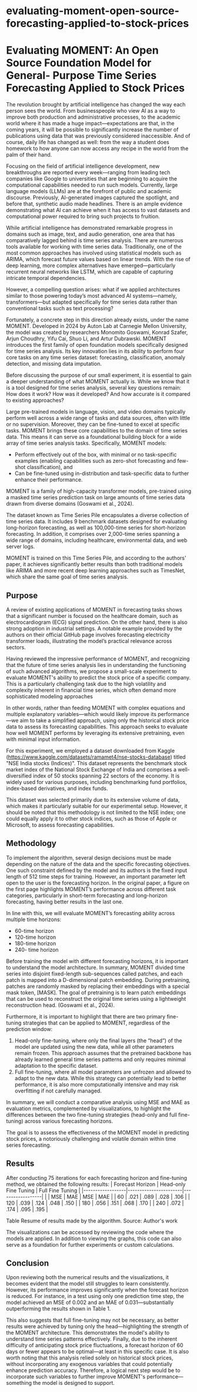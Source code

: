 # evaluating-moment-open-source-forecasting-applied-to-stock-prices
# Evaluating MOMENT: An Open Source Foundation Model for General- Purpose Time Series Forecasting Applied to Stock Prices
The revolution brought by artificial intelligence has changed the way each person sees the world. From businesspeople who view AI as a way to improve both production and administrative processes, to the academic world where it has made a huge impact—expectations are that, in the coming years, it will be possible to significantly increase the number of publications using data that was previously considered inaccessible. And of course, daily life has changed as well: from the way a student does homework to how anyone can now access any recipe in the world from the palm of their hand.

Focusing on the field of artificial intelligence development, new breakthroughs are reported every week—ranging from leading tech companies like Google to universities that are beginning to acquire the computational capabilities needed to run such models. Currently, large language models (LLMs) are at the forefront of public and academic discourse. Previously, AI-generated images captured the spotlight, and before that, synthetic audio made headlines. There is an ample evidence demonstrating what AI can achieve when it has access to vast datasets and computational power required to bring such projects to fruition.

While artificial intelligence has demonstrated remarkable progress in domains such as image, text, and audio generation, one area that has comparatively lagged behind is time series analysis. There are numerous tools available for working with time series data. Traditionally, one of the most common approaches has involved using statistical models such as ARIMA, which forecast future values based on linear trends. With the rise of deep learning, more complex alternatives have emerged—particularly recurrent neural networks like LSTM, which are capable of capturing intricate temporal dependencies.

However, a compelling question arises: what if we applied architectures similar to those powering today’s most advanced AI systems—namely, transformers—but adapted specifically for time series data rather than conventional tasks such as text processing?

Fortunately, a concrete step in this direction already exists, under the name MOMENT. Developed in 2024 by Auton Lab at Carnegie Mellon University, the model was created by researchers Monomito Goswami, Konrad Szafer, Arjun Choudhry, Yifu Cai, Shuo Li, and Artur Dubrawski. MOMENT introduces the first family of open foundation models specifically designed for time series analysis. Its key innovation lies in its ability to perform four core tasks on any time series dataset: forecasting, classification, anomaly detection, and missing data imputation.

Before discussing the purpose of our small experiment, it is essential to gain a deeper understanding of what MOMENT actually is. While we know that it is a tool designed for time series analysis, several key questions remain: How does it work? How was it developed? And how accurate is it compared to existing approaches?

Large pre-trained models in language, vision, and video domains typically perform well across a wide range of tasks and data sources, often with little or no supervision. Moreover, they can be fine-tuned to excel at specific tasks. MOMENT brings these core capabilities to the domain of time series data. This means it can serve as a foundational building block for a wide array of time series analysis tasks. Specifically, MOMENT models:

- Perform effectively out of the box, with minimal or no task-specific examples (enabling capabilities such as zero-shot forecasting and few-shot classification), and
- Can be fine-tuned using in-distribution and task-specific data to further enhance their performance.

MOMENT is a family of high-capacity transformer models, pre-trained using a masked time series prediction task on large amounts of time series data drawn from diverse domains (Goswami et al., 2024).

The dataset known as Time Series Pile encapsulates a diverse collection of time series data. It includes 9 benchmark datasets designed for evaluating long-horizon forecasting, as well as 100,000-time series for short-horizon forecasting. In addition, it comprises over 2,000-time series spanning a wide range of domains, including healthcare, environmental data, and web server logs.

MOMENT is trained on this Time Series Pile, and according to the authors' paper, it achieves significantly better results than both traditional models like ARIMA and more recent deep learning approaches such as TimesNet, which share the same goal of time series analysis.

## Purpose

A review of existing applications of MOMENT in forecasting tasks shows that a significant number is focused on the healthcare domain, such as electrocardiogram (ECG) signal prediction. On the other hand, there is also strong adoption in industrial settings. A notable example provided by the authors on their official GitHub page involves forecasting electricity transformer loads, illustrating the model’s practical relevance across sectors.

Having reviewed the impressive performance of MOMENT, and recognizing that the future of time series analysis lies in understanding the functioning of such advanced algorithms, we propose a small-scale experiment to evaluate MOMENT's ability to predict the stock price of a specific company. This is a particularly challenging task due to the high volatility and complexity inherent in financial time series, which often demand more sophisticated modeling approaches

In other words, rather than feeding MOMENT with complex equations and multiple explanatory variables—which would likely improve its performance—we aim to take a simplified approach, using only the historical stock price data to assess its forecasting capabilities. This approach seeks to evaluate how well MOMENT performs by leveraging its extensive pretraining, even with minimal input information.

For this experiment, we employed a dataset downloaded from Kaggle (<https://www.kaggle.com/datasets/ramamet4/nse-stocks-database>) titled "NSE India stocks (Indices)". This dataset represents the benchmark stock market index of the National Stock Exchange of India and comprises a well-diversified index of 50 stocks spanning 22 sectors of the economy. It is widely used for various purposes, including benchmarking fund portfolios, index-based derivatives, and index funds.

This dataset was selected primarily due to its extensive volume of data, which makes it particularly suitable for our experimental setup. However, it should be noted that this methodology is not limited to the NSE index; one could equally apply it to other stock indices, such as those of Apple or Microsoft, to assess forecasting capabilities.

## Methodology

To implement the algorithm, several design decisions must be made depending on the nature of the data and the specific forecasting objectives. One such constraint defined by the model and its authors is the fixed input length of 512 time steps for training. However, an important parameter left open to the user is the forecasting horizon. In the original paper, a figure on the first page highlights MOMENT’s performance across different task categories, particularly in short-term forecasting and long-horizon forecasting, having better results in the last one.

In line with this, we will evaluate MOMENT’s forecasting ability across multiple time horizons:

- 60-time horizon
- 120-time horizon
- 180-time horizon
- 240- time horizon

Before training the model with different forecasting horizons, it is important to understand the model architecture. In summary, MOMENT divided time series into disjoint fixed-length sub-sequences called patches, and each patch is mapped into a D-dimensional patch embedding. During pretraining, patches are randomly masked by replacing their embeddings with a special mask token, \[MASK\]. The goal of pretraining is to learn patch embeddings that can be used to reconstruct the original time series using a lightweight reconstruction head. (Goswami et al., 2024).

Furthermore, it is important to highlight that there are two primary fine-tuning strategies that can be applied to MOMENT, regardless of the prediction window:

1. Head-only fine-tuning, where only the final layers (the “head”) of the model are updated using the new data, while all other parameters remain frozen. This approach assumes that the pretrained backbone has already learned general time series patterns and only requires minimal adaptation to the specific dataset.
2. Full fine-tuning, where all model parameters are unfrozen and allowed to adapt to the new data. While this strategy can potentially lead to better performance, it is also more computationally intensive and may risk overfitting if not carefully managed.

In summary, we will conduct a comparative analysis using MSE and MAE as evaluation metrics, complemented by visualizations, to highlight the differences between the two fine-tuning strategies (head-only and full fine-tuning) across various forecasting horizons.

The goal is to assess the effectiveness of the MOMENT model in predicting stock prices, a notoriously challenging and volatile domain within time series forecasting.

## Results

After conducting 75 iterations for each forecasting horizon and fine-tuning method, we obtained the following results:
| Forecast Horizon | Head-only Fine Tuning | Full Fine Tuning |
|------------------|-----------------------|------------------|
|                  | MSE       | MAE       | MSE       | MAE       |
| 60               | .021      | .089      | .028      | .106      |
| 120              | .039      | .124      | .048      | .150      |
| 180              | .056      | .151      | .068      | .170      |
| 240              | .072      | .174      | .095      | .195      |

Table Resume of results made by the algorithm. Source: Author's work

The visualizations can be accessed by reviewing the code where the models are applied. In addition to viewing the graphs, this code can also serve as a foundation for further experiments or custom calculations.

## Conclusion

Upon reviewing both the numerical results and the visualizations, it becomes evident that the model still struggles to learn consistently. However, its performance improves significantly when the forecast horizon is reduced. For instance, in a test using only one prediction time step, the model achieved an MSE of 0.002 and an MAE of 0.031—substantially outperforming the results shown in Table 1.

This also suggests that full fine-tuning may not be necessary, as better results were achieved by tuning only the head—highlighting the strength of the MOMENT architecture. This demonstrates the model's ability to understand time series patterns effectively. Finally, due to the inherent difficulty of anticipating stock price fluctuations, a forecast horizon of 60 days or fewer appears to be optimal—at least in this specific case. It is also worth noting that this analysis relied solely on historical stock prices, without incorporating any exogenous variables that could potentially enhance prediction accuracy. Therefore, a logical next step would be to incorporate such variables to further improve MOMENT's performance—something the model is designed to support.
